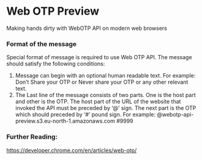 # Web OTP Preview
Making hands dirty with WebOTP API on modern web browsers


### Format of the message
Special format of message is required to use Web OTP API. The message should satisfy the following conditions:

1. Message can begin with an optional human readable text. For example: Don’t Share your OTP or Never share your OTP or any other relevant text.
2. The Last line of the message consists of two parts. One is the host part and other is the OTP. The host part of the URL of the website that invoked the API must be preceded by ‘@’ sign. The next part is the OTP which should preceded by ‘#’ pound sign. For example: @webotp-api-preview.s3.eu-north-1.amazonaws.com #9999

### Further Reading:

https://developer.chrome.com/en/articles/web-otp/
